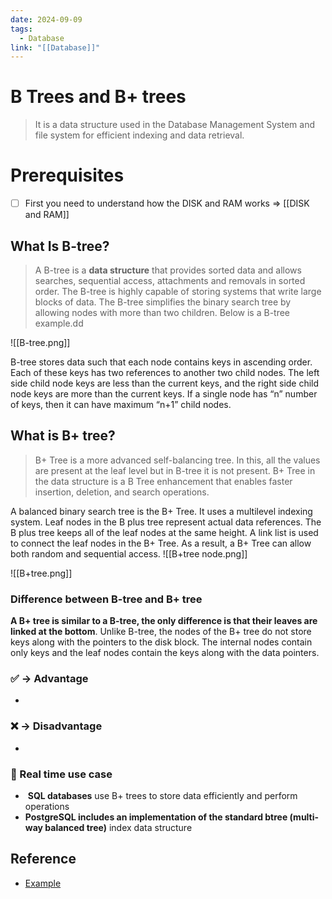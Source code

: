 ```yaml
---
date: 2024-09-09
tags:
  - Database
link: "[[Database]]"
---
```


# B Trees and B+ trees

> It is a data structure used in the Database Management System and file system for efficient indexing and data retrieval.
# Prerequisites

- [ ] First you need to understand how the DISK and RAM works => [[DISK and RAM]]

## What Is B-tree?

>A B-tree is a **data structure** that provides sorted data and allows searches, sequential access, attachments and removals in sorted order. The B-tree is highly capable of storing systems that write large blocks of data. The B-tree simplifies the binary search tree by allowing nodes with more than two children. Below is a B-tree example.dd

![[B-tree.png]]

B-tree stores data such that each node contains keys in ascending order. Each of these keys has two references to another two child nodes. The left side child node keys are less than the current keys, and the right side child node keys are more than the current keys. If a single node has “n” number of keys, then it can have maximum “n+1” child nodes.

## What is B+ tree?

>B+ Tree is a more advanced self-balancing tree. In this, all the values are present at the leaf level but in B-tree it is not present. B+ Tree in the data structure is a B Tree enhancement that enables faster insertion, deletion, and search operations.

A balanced binary search tree is the B+ Tree. It uses a multilevel indexing system. Leaf nodes in the B plus tree represent actual data references. The B plus tree keeps all of the leaf nodes at the same height. A link list is used to connect the leaf nodes in the B+ Tree. As a result, a B+ Tree can allow both random and sequential access.
![[B+tree node.png]]

![[B+tree.png]]

### Difference between B-tree and B+ tree
**A B+ tree is similar to a B-tree, the only difference is that their leaves are linked at the bottom**. Unlike B-tree, the nodes of the B+ tree do not store keys along with the pointers to the disk block. The internal nodes contain only keys and the leaf nodes contain the keys along with the data pointers.
### ✅ -> Advantage

- 
### ❌ -> Disadvantage

- 
### 📃 Real time use case

-  **SQL databases** use B+ trees to store data efficiently and perform operations
- **PostgreSQL includes an implementation of the standard btree (multi-way balanced tree)** index data structure
## Reference
* [Example](https://example.com)
